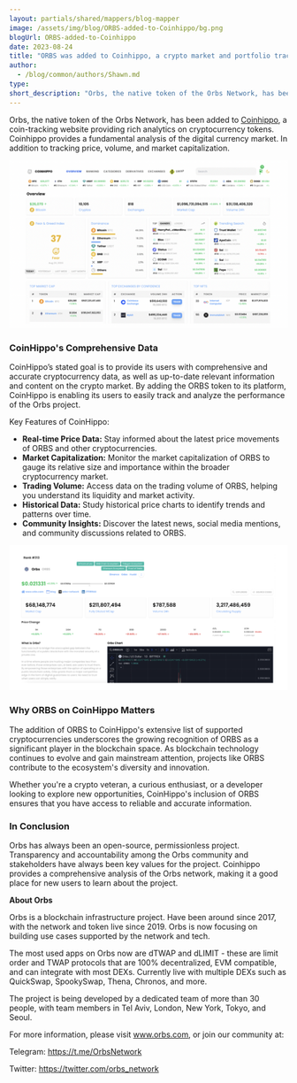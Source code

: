 ```yaml
---
layout: partials/shared/mappers/blog-mapper
image: /assets/img/blog/ORBS-added-to-Coinhippo/bg.png
blogUrl: ORBS-added-to-Coinhippo
date: 2023-08-24
title: "ORBS was added to Coinhippo, a crypto market and portfolio tracker!"
author:
  - /blog/common/authors/Shawn.md
type:
short_description: "Orbs, the native token of the Orbs Network, has been added to Coinhippo, a coin-tracking website providing rich analytics on cryptocurrency tokens. Coinhippo provides a fundamental analysis of the digital currency market. In addition to tracking price, volume, and market capitalization."
---
```


Orbs, the native token of the Orbs Network, has been added to [Coinhippo](https://coinhippo.io/), a coin-tracking website providing rich analytics on cryptocurrency tokens. Coinhippo provides a fundamental analysis of the digital currency market. In addition to tracking price, volume, and market capitalization. 


![screenshot1](/assets/img/blog/ORBS-added-to-Coinhippo/image1.png)


### CoinHippo's Comprehensive Data

CoinHippo’s stated goal is to provide its users with comprehensive and accurate cryptocurrency data, as well as up-to-date relevant information and content on the crypto market. By adding the ORBS token to its platform, CoinHippo is enabling its users to easily track and analyze the performance of the Orbs project.

Key Features of CoinHippo:

- **Real-time Price Data:** Stay informed about the latest price movements of ORBS and other cryptocurrencies.
- **Market Capitalization:** Monitor the market capitalization of ORBS to gauge its relative size and importance within the broader cryptocurrency market.
- **Trading Volume:** Access data on the trading volume of ORBS, helping you understand its liquidity and market activity.
- **Historical Data:** Study historical price charts to identify trends and patterns over time.
- **Community Insights:** Discover the latest news, social media mentions, and community discussions related to ORBS.

![screenshot2](/assets/img/blog/ORBS-added-to-Coinhippo/image2.png)


### Why ORBS on CoinHippo Matters

The addition of ORBS to CoinHippo's extensive list of supported cryptocurrencies underscores the growing recognition of ORBS as a significant player in the blockchain space. As blockchain technology continues to evolve and gain mainstream attention, projects like ORBS contribute to the ecosystem's diversity and innovation.

Whether you're a crypto veteran, a curious enthusiast, or a developer looking to explore new opportunities, CoinHippo's inclusion of ORBS ensures that you have access to reliable and accurate information.



### In Conclusion



Orbs has always been an open-source, permissionless project. Transparency and accountability among the Orbs community and stakeholders have always been key values for the project. Coinhippo provides a comprehensive analysis of the Orbs network, making it a good place for new users to learn about the project.

<div class='line-separator'> </div>


**About Orbs**

Orbs is a blockchain infrastructure project. Have been around since 2017, with the network and token live since 2019. Orbs is now focusing on building use cases supported by the network and tech. 

The most used apps on Orbs now are dTWAP and dLIMIT - these are limit order and TWAP protocols that are 100% decentralized, EVM compatible, and can integrate with most DEXs. Currently live with multiple DEXs such as QuickSwap, SpookySwap, Thena, Chronos, and more. 

The project is being developed by a dedicated team of more than 30 people, with team members in Tel Aviv, London, New York, Tokyo, and Seoul. 

For more information, please visit www.orbs.com, or join our community at: 

Telegram: https://t.me/OrbsNetwork 

Twitter: https://twitter.com/orbs_network
